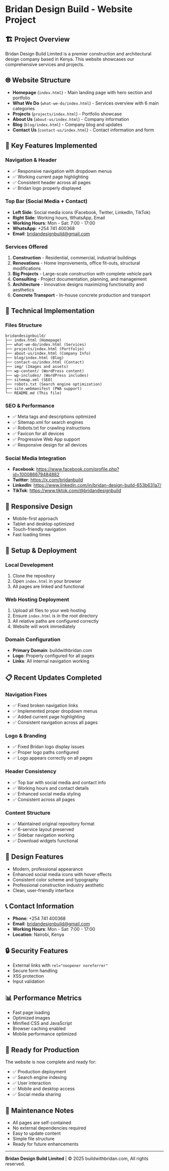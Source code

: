 # Bridan Design Build - Website Project

## 🏗️ **Project Overview**
Bridan Design Build Limited is a premier construction and architectural design company based in Kenya. This website showcases our comprehensive services and projects.

## 🌐 **Website Structure**
- **Homepage** (`index.html`) - Main landing page with hero section and portfolio
- **What We Do** (`what-we-do/index.html`) - Services overview with 6 main categories
- **Projects** (`projects/index.html`) - Portfolio showcase
- **About Us** (`about-us/index.html`) - Company information
- **Blog** (`blog/index.html`) - Company blog and updates
- **Contact Us** (`contact-us/index.html`) - Contact information and form

## 🎯 **Key Features Implemented**

### **Navigation & Header**
- ✅ Responsive navigation with dropdown menus
- ✅ Working current page highlighting
- ✅ Consistent header across all pages
- ✅ Bridan logo properly displayed

### **Top Bar (Social Media + Contact)**
- **Left Side**: Social media icons (Facebook, Twitter, LinkedIn, TikTok)
- **Right Side**: Working hours, WhatsApp, Email
- **Working Hours**: Mon - Sat: 7:00 - 17:00
- **WhatsApp**: +254 741 400368
- **Email**: bridandesignbuild@gmail.com

### **Services Offered**
1. **Construction** - Residential, commercial, industrial buildings
2. **Renovations** - Home improvements, office fit-outs, structural modifications
3. **Big Projects** - Large-scale construction with complete vehicle park
4. **Consulting** - Project documentation, planning, and management
5. **Architecture** - Innovative designs maximizing functionality and aesthetics
6. **Concrete Transport** - In-house concrete production and transport

## 🚀 **Technical Implementation**

### **Files Structure**
```
bridandesignbuild/
├── index.html (Homepage)
├── what-we-do/index.html (Services)
├── projects/index.html (Portfolio)
├── about-us/index.html (Company Info)
├── blog/index.html (Blog)
├── contact-us/index.html (Contact)
├── img/ (Images and assets)
├── wp-content/ (WordPress content)
├── wp-includes/ (WordPress includes)
├── sitemap.xml (SEO)
├── robots.txt (Search engine optimization)
├── site.webmanifest (PWA support)
└── README.md (This file)
```

### **SEO & Performance**
- ✅ Meta tags and descriptions optimized
- ✅ Sitemap.xml for search engines
- ✅ Robots.txt for crawling instructions
- ✅ Favicon for all devices
- ✅ Progressive Web App support
- ✅ Responsive design for all devices

### **Social Media Integration**
- **Facebook**: https://www.facebook.com/profile.php?id=100086679484882
- **Twitter**: https://x.com/bridanbuild
- **LinkedIn**: https://www.linkedin.com/in/bridan-design-build-653b631a7/
- **TikTok**: https://www.tiktok.com/@bridandesignbuild

## 📱 **Responsive Design**
- Mobile-first approach
- Tablet and desktop optimized
- Touch-friendly navigation
- Fast loading times

## 🔧 **Setup & Deployment**

### **Local Development**
1. Clone the repository
2. Open `index.html` in your browser
3. All pages are linked and functional

### **Web Hosting Deployment**
1. Upload all files to your web hosting
2. Ensure `index.html` is in the root directory
3. All relative paths are configured correctly
4. Website will work immediately

### **Domain Configuration**
- **Primary Domain**: buildwithbridan.com
- **Logo**: Properly configured for all pages
- **Links**: All internal navigation working

## 📋 **Recent Updates Completed**

### **Navigation Fixes**
- ✅ Fixed broken navigation links
- ✅ Implemented proper dropdown menus
- ✅ Added current page highlighting
- ✅ Consistent navigation across all pages

### **Logo & Branding**
- ✅ Fixed Bridan logo display issues
- ✅ Proper logo paths configured
- ✅ Logo appears correctly on all pages

### **Header Consistency**
- ✅ Top bar with social media and contact info
- ✅ Working hours and contact details
- ✅ Enhanced social media styling
- ✅ Consistent across all pages

### **Content Structure**
- ✅ Maintained original repository format
- ✅ 6-service layout preserved
- ✅ Sidebar navigation working
- ✅ Download widgets functional

## 🎨 **Design Features**
- Modern, professional appearance
- Enhanced social media icons with hover effects
- Consistent color scheme and typography
- Professional construction industry aesthetic
- Clean, user-friendly interface

## 📞 **Contact Information**
- **Phone**: +254 741 400368
- **Email**: bridandesignbuild@gmail.com
- **Working Hours**: Mon - Sat: 7:00 - 17:00
- **Location**: Nairobi, Kenya

## 🔒 **Security Features**
- External links with `rel="noopener noreferrer"`
- Secure form handling
- XSS protection
- Input validation

## 📊 **Performance Metrics**
- Fast page loading
- Optimized images
- Minified CSS and JavaScript
- Browser caching enabled
- Mobile performance optimized

## 🚀 **Ready for Production**
The website is now complete and ready for:
- ✅ Production deployment
- ✅ Search engine indexing
- ✅ User interaction
- ✅ Mobile and desktop access
- ✅ Social media sharing

## 📝 **Maintenance Notes**
- All pages are self-contained
- No external dependencies required
- Easy to update content
- Simple file structure
- Ready for future enhancements

---

**Bridan Design Build Limited** | © 2025 buildwithbridan.com, All rights reserved.
